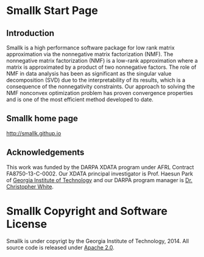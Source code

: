 Smallk Start Page
================

Introduction
----------------
Smallk is a high performance software package for low rank matrix approximation via the nonnegative matrix factorization (NMF). The nonnegative matrix factorization (NMF) is 
a low-rank approximation where a matrix is approximated 
by a product of two nonnegative factors. 
The role of NMF in data analysis has been as significant as the singular value decomposition (SVD) due to the 
interpretability of its results, which is a consequence of the nonnegativity constraints.
Our approach to solving the NMF nonconvex optimization
problem has proven convergence properties and is one of the most efficient 
method developed to date.


Smallk home page
----------------
http://smallk.githup.io

Acknowledgements
----------------

This work was funded by the DARPA XDATA program under AFRL Contract
FA8750-13-C-0002. Our
XDATA principal investigator is Prof. Haesun Park of
[Georgia Institute of Technology](http://www.cc.gatech.edu/~hpark/) and our DARPA
program manager is
[Dr. Christopher White](http://www.darpa.mil/Our_Work/I2O/Personnel/Dr_Christopher_White.aspx).

Smallk Copyright and Software License
======================================
Smallk is under copyrigt by the Georgia Institute of Technology, 2014. 
All source code is released under
[Apache 2.0](http://www.apache.org/licenses/LICENSE-2.0).
